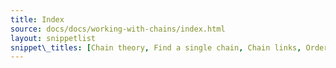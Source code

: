 ```yaml
---
title: Index
source: docs/docs/working-with-chains/index.html
layout: snippetlist
snippet\_titles: [Chain theory, Find a single chain, Chain links, Order of chain links, Find multiple chains, Finding loose paths, Chain to key points, Chain to points, Chain fillet, Chain dogbone, Chain to new model, Layout on a chain]
---
```


